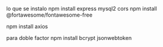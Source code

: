 lo que se instalo
npm install express mysql2 cors
npm install @fortawesome/fontawesome-free

npm install axios

para doble factor
npm install bcrypt jsonwebtoken
